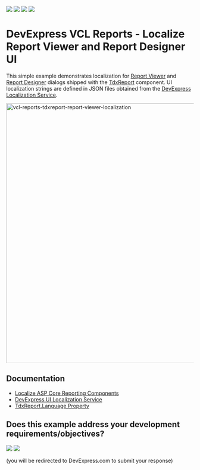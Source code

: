 <!-- default badges list -->
![](https://img.shields.io/endpoint?url=https://codecentral.devexpress.com/api/v1/VersionRange/1048527919/25.1.4%2B)
[![](https://img.shields.io/badge/Open_in_DevExpress_Support_Center-FF7200?style=flat-square&logo=DevExpress&logoColor=white)](https://supportcenter.devexpress.com/ticket/details/T1305951)
[![](https://img.shields.io/badge/📖_How_to_use_DevExpress_Examples-e9f6fc?style=flat-square)](https://docs.devexpress.com/GeneralInformation/403183)
[![](https://img.shields.io/badge/💬_Leave_Feedback-feecdd?style=flat-square)](#does-this-example-address-your-development-requirementsobjectives)
<!-- default badges end -->
# DevExpress VCL Reports - Localize Report Viewer and Report Designer UI

This simple example demonstrates localization for [Report Viewer](https://docs.devexpress.com/XtraReports/401850/web-reporting/web-document-viewer) and [Report Designer](https://docs.devexpress.com/XtraReports/119176/web-reporting/web-end-user-report-designer) dialogs shipped with the [TdxReport](https://docs.devexpress.com/VCL/dxReport.TdxReport) component. UI localization strings are defined in JSON files obtained from the [DevExpress Localization Service](https://localization.devexpress.com/).

<img width="1049" height="697" alt="vcl-reports-tdxreport-report-viewer-localization" src="https://github.com/user-attachments/assets/8e2366ae-501e-4b53-a8d9-865ba7155a2c" />

## Documentation

* [Localize ASP Core Reporting Components](https://docs.devexpress.com/XtraReports/400932/web-reporting/common-features/localization/localization-in-asp-net-core-reporting-applications)
* [DevExpress UI Localization Service](https://docs.devexpress.com/GeneralInformation/16235/localization/localization-service)
* [TdxReport.Language Property](https://docs.devexpress.com/VCL/dxReport.TdxReport.Language)

<!-- feedback -->
## Does this example address your development requirements/objectives?

[<img src="https://www.devexpress.com/support/examples/i/yes-button.svg"/>](https://www.devexpress.com/support/examples/survey.xml?utm_source=github&utm_campaign=vcl-reports-localize&~~~was_helpful=yes) [<img src="https://www.devexpress.com/support/examples/i/no-button.svg"/>](https://www.devexpress.com/support/examples/survey.xml?utm_source=github&utm_campaign=vcl-reports-localize&~~~was_helpful=no)

(you will be redirected to DevExpress.com to submit your response)
<!-- feedback end -->
